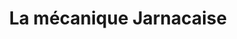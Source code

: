 ---
title: "La mécanique Jarnacaise"
url: /jarnac-champagne/la-mecanique-jarnacaise/
shop: réparation de voitures
---